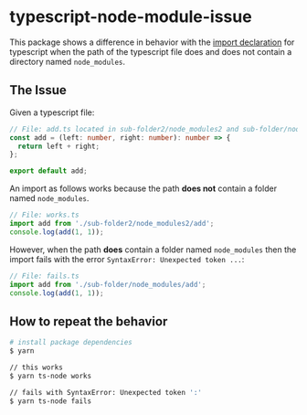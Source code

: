 # typescript-node-module-issue

This package shows a difference in behavior with the [import declaration](https://developer.mozilla.org/en-US/docs/Web/JavaScript/Reference/Statements/import) for typescript when the path of the typescript file does and does not contain a directory named `node_modules`.

## The Issue

Given a typescript file:

```typescript
// File: add.ts located in sub-folder2/node_modules2 and sub-folder/node_modules
const add = (left: number, right: number): number => {
  return left + right;
};

export default add;
```

An import as follows works because the path **does not** contain a folder named `node_modules`.

```typescript
// File: works.ts
import add from './sub-folder2/node_modules2/add';
console.log(add(1, 1));
```

However, when the path **does** contain a folder named `node_modules` then the import fails with the error `SyntaxError: Unexpected token ...`:

```typescript
// File: fails.ts
import add from './sub-folder/node_modules/add';
console.log(add(1, 1));
```

## How to repeat the behavior

```bash
# install package dependencies
$ yarn

// this works
$ yarn ts-node works

// fails with SyntaxError: Unexpected token ':'
$ yarn ts-node fails

```
